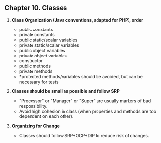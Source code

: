 ## Chapter 10. Classes

1. **Class Organization (Java conventions, adapted for PHP), order**
   - public constants
   - private  constants
   - public static/scalar variables
   - private static/scalar variables
   - public object variables
   - private object variables
   - constructor
   - public methods
   - private methods
   - *protected methods/variables should be avoided, but can be necessary for tests

2. **Classes should be small as possible and follow SRP**
   - "Processor" or "Manager" or "Super" are usually markers of bad responsibility.
   - Avoid high cohesion in class (when properties and methods are too dependent on each other).

3. **Organizing for Change**
   - Classes should follow SRP+OCP+DIP to reduce risk of changes.
